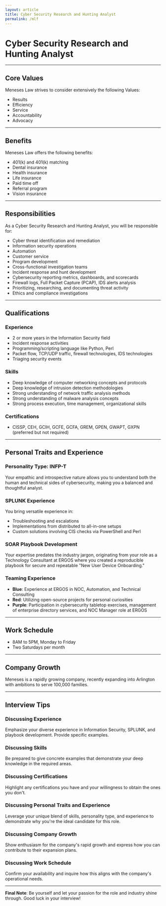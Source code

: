 ```yaml
---
layout: article
title: Cyber Security Research and Hunting Analyst
permalink: /mlf
---
```


# Cyber Security Research and Hunting Analyst


---
## Core Values 
Meneses Law strives to consider extensively the following Values: 

- Results 
- Efficiency
- Service
- Accountability 
- Advocacy 

---
## Benefits
Meneses Law offers the following benefits:

- 401(k) and 401(k) matching
- Dental insurance
- Health insurance
- Life insurance
- Paid time off
- Referral program
- Vision insurance

---
## Responsibilities
As a Cyber Security Research and Hunting Analyst, you will be responsible for:

- Cyber threat identification and remediation
- Information security operations
- Automation
- Customer service
- Program development
- Cross-functional investigation teams
- Incident response and hunt development
- Cybersecurity reporting metrics, dashboards, and scorecards
- Firewall logs, Full Packet Capture (PCAP), IDS alerts analysis
- Prioritizing, researching, and documenting threat activity
- Ethics and compliance investigations

---
## Qualifications
### Experience
- 2 or more years in the Information Security field
- Incident response activities
- Programming/scripting language like Python, Perl
- Packet flow, TCP/UDP traffic, firewall technologies, IDS technologies
- Triaging security events

### Skills
- Deep knowledge of computer networking concepts and protocols
- Deep knowledge of intrusion detection methodologies
- Strong understanding of network traffic analysis methods
- Strong understanding of malware analysis concepts
- Strong process execution, time management, organizational skills

### Certifications
- CISSP, CEH, GCIH, GCFE, GCFA, GREM, GPEN, GWAPT, GXPN (preferred but not required)

---
## Personal Traits and Experience
### Personality Type: INFP-T
Your empathic and introspective nature allows you to understand both the human and technical sides of cybersecurity, making you a balanced and thoughtful analyst.

### SPLUNK Experience
You bring versatile experience in:
- Troubleshooting and escalations
- Implementations from distributed to all-in-one setups
- Custom solutions involving CIS checks via PowerShell and Perl

### SOAR Playbook Development
Your expertise predates the industry jargon, originating from your role as a Technology Consultant at ERGOS where you created a reproducible playbook for secure and repeatable "New User Device Onboarding."

### Teaming Experience
- **Blue**: Experience at ERGOS in NOC, Automation, and Technical Consulting
- **Red**: Utilizing open-source projects for personal curiosities
- **Purple**: Participation in cybersecurity tabletop exercises, management of enterprise directory services, and NOC Manager role at ERGOS

---
## Work Schedule
- 8AM to 5PM, Monday to Friday
- Two Saturdays per month

---
## Company Growth
Meneses is a rapidly growing company, recently expanding into Arlington with ambitions to serve 100,000 families. 

---
## Interview Tips

### Discussing Experience
Emphasize your diverse experience in Information Security, SPLUNK, and playbook development. Provide specific examples.

### Discussing Skills
Be prepared to give concrete examples that demonstrate your deep knowledge in the required areas.

### Discussing Certifications
Highlight any certifications you have and your willingness to obtain the ones you don't.

### Discussing Personal Traits and Experience
Leverage your unique blend of skills, personality type, and experience to demonstrate why you're the ideal candidate for this role.

### Discussing Company Growth
Show enthusiasm for the company's rapid growth and express how you can contribute to their expansion plans.

### Discussing Work Schedule
Confirm your availability and inquire how this aligns with the company's operational needs.

---
**Final Note**: Be yourself and let your passion for the role and industry shine through. Good luck in your interview!

